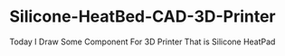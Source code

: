 # Silicone-HeatBed-CAD-3D-Printer
Today I Draw Some Component For 3D Printer That is Silicone HeatPad 

